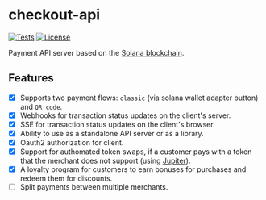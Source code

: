 # checkout-api

[![Tests](https://github.com/easypmnt/checkout-api/actions/workflows/tests.yml/badge.svg)](https://github.com/easypmnt/checkout-api/actions/workflows/tests.yml)
[![License](https://img.shields.io/github/license/easypmnt/checkout-api)](https://github.com/easypmnt/checkout-api/blob/main/LICENSE)

Payment API server based on the [Solana blockchain](https://solana.com).

## Features

- [x] Supports two payment flows: `classic` (via solana wallet adapter button) and `QR code`.
- [x] Webhooks for transaction status updates on the client's server.
- [x] SSE for transaction status updates on the client's browser.
- [x] Ability to use as a standalone API server or as a library.
- [x] Oauth2 authorization for client.
- [x] Support for authomated token swaps, if a customer pays with a token that the merchant does not support (using [Jupiter](https://jup.ag)).
- [x] A loyalty program for customers to earn bonuses for purchases and redeem them for discounts.
- [ ] Split payments between multiple merchants.

